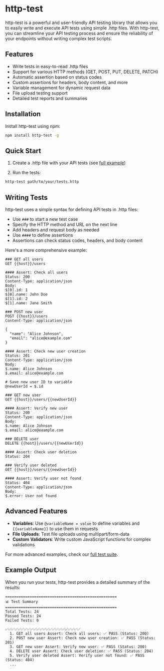 # http-test

http-test is a powerful and user-friendly API testing library that allows you to easily write and execute API tests using simple .http files. With http-test, you can streamline your API testing process and ensure the reliability of your endpoints without writing complex test scripts.

## Features

- Write tests in easy-to-read .http files
- Support for various HTTP methods (GET, POST, PUT, DELETE, PATCH)
- Automatic assertion based on status codes
- Custom assertions for headers, body content, and more
- Variable management for dynamic request data
- File upload testing support
- Detailed test reports and summaries

## Installation

Install http-test using npm:

```bash
npm install http-test -g
```

## Quick Start

1. Create a .http file with your API tests (see [full example](tests/test_server.http))

2. Run the tests:

```bash
http-test path/to/your/tests.http
```

## Writing Tests

http-test uses a simple syntax for defining API tests in .http files:

- Use `###` to start a new test case
- Specify the HTTP method and URL on the next line
- Add headers and request body as needed
- Use `####` to define assertions
- Assertions can check status codes, headers, and body content

Here's a more comprehensive example:

```http
### GET all users
GET {{host}}/users

#### Assert: Check all users
Status: 200
Content-Type: application/json
Body:
$[0].id: 1
$[0].name: John Doe
$[1].id: 2
$[1].name: Jane Smith

### POST new user
POST {{host}}/users
Content-Type: application/json

{
  "name": "Alice Johnson",
  "email": "alice@example.com"
}

#### Assert: Check new user creation
Status: 201
Content-Type: application/json
Body:
$.name: Alice Johnson
$.email: alice@example.com

# Save new user ID to variable
@newUserId = $.id

### GET new user
GET {{host}}/users/{{newUserId}}

#### Assert: Verify new user
Status: 200
Content-Type: application/json
Body:
$.name: Alice Johnson
$.email: alice@example.com

### DELETE user
DELETE {{host}}/users/{{newUserId}}

#### Assert: Check user deletion
Status: 204

### Verify user deleted
GET {{host}}/users/{{newUserId}}

#### Assert: Verify user not found
Status: 404
Content-Type: application/json
Body:
$.error: User not found
```

## Advanced Features

- **Variables**: Use `@variableName = value` to define variables and `{{variableName}}` to use them in requests
- **File Uploads**: Test file uploads using multipart/form-data
- **Custom Validators**: Write custom JavaScript functions for complex validations

For more advanced examples, check our [full test suite](tests/test_server.http).

## Example Output

When you run your tests, http-test provides a detailed summary of the results:

```
==================================================
📊 Test Summary
==================================================
Total Tests: 24
Passed Tests: 24
Failed Tests: 0

✅✅✅✅✅✅✅✅✅✅✅✅✅✅✅✅✅✅✅✅✅✅✅✅
  1. GET all users Assert: Check all users: ✅ PASS (Status: 200)
  2. POST new user Assert: Check new user creation: ✅ PASS (Status: 201)
  3. GET new user Assert: Verify new user: ✅ PASS (Status: 200)
  4. DELETE user Assert: Check user deletion: ✅ PASS (Status: 204)
  5. Verify user deleted Assert: Verify user not found: ✅ PASS (Status: 404)
  ...
```